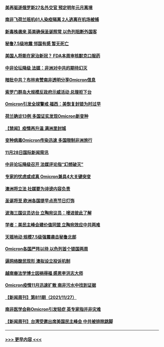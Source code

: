 #### [美再驱逐俄罗斯27名外交官 预定明年元月离境](../pages/prog202/a103280122.md?t=11291550) 
#### [南非飞荷兰班机61人染疫隔离 2人逃离在机场被捕](../pages/prog202/a103280099.md?t=11291550) 
#### [新毒株袭来 英美确保圣诞照常 以色列阻断外国客](../pages/prog202/a103280012.md?t=11291550) 
#### [秘鲁7.5级地震 邻国有感 暂无死亡](../pages/prog202/a103279998.md?t=11291550) 
#### [美国人将能在家治新冠？ FDA本周审核默克口服药](../pages/prog202/a103279986.md?t=11291550) 
#### [中非论坛降级 法媒：非洲对中共的期待幻灭](../pages/prog202/a103279983.md?t=11291550) 
#### [暗批中共？布林肯赞南非透明分享Omicron信息](../pages/prog202/a103279967.md?t=11291550) 
#### [索罗门群岛大规模反政府示威活动 总理拒下台](../pages/prog202/a103279955.md?t=11291550) 
#### [Omicron引发全球警戒 福西：美恢复封锁为时过早](../pages/prog202/a103279916.md?t=11291550) 
#### [荷兰确诊13例 多国证实发现Omicron新变种](../pages/prog202/a103279933.md?t=11291550) 
#### [【禁闻】疫情再升温 满洲里封城](../pages/prog202/a103279890.md?t=11291550) 
#### [变种病毒Omicron传染迅速 多国限制非洲旅行](../pages/prog202/a103279854.md?t=11291550) 
#### [11月28日国际新闻简讯](../pages/prog202/a103279858.md?t=11291550) 
#### [中非论坛降级召开 法媒评论指“幻想破灭”](../pages/prog202/a103279856.md?t=11291550) 
#### [专家的忧虑或成真 Omicron兼具4大关键突变](../pages/prog202/a103279872.md?t=11291550) 
#### [澳洲将立法 社媒要为诽谤内容负责](../pages/prog202/a103279873.md?t=11291550) 
#### [圣诞将至 欧洲各国提早点亮节日灯饰](../pages/prog202/a103279877.md?t=11291550) 
#### [波海三国议员访台 立陶宛议员：增进彼此了解](../pages/prog202/a103279812.md?t=11291550) 
#### [学者：美民主峰会建价值同盟 立陶宛效应中共两难](../pages/prog202/a103279802.md?t=11291550) 
#### [天摇地动 规模7.5级强震袭击秘鲁北部](../pages/prog202/a103279777.md?t=11291550) 
#### [Omicron各国严阵以待 以色列首个锁国两周](../pages/prog202/a103279755.md?t=11291550) 
#### [逼网络酸民现形 澳拟设立投诉机制](../pages/prog202/a103279732.md?t=11291550) 
#### [越南裔法学博士因祸得福 感恩李洪志大师](../pages/prog202/a103279703.md?t=11291550) 
#### [Omicron疫情11月迅速扩散 南非污水中找到证据](../pages/prog202/a103279596.md?t=11291550) 
#### [【新闻周刊】第811期（2021/11/27）](../pages/prog202/a103279543.md?t=11291550) 
#### [南非医学会称Omicron引发轻症 英专家指并非灾难](../pages/prog202/a103279461.md?t=11291550) 
#### [【新闻周刊】台湾受邀出席美国民主峰会 中共被排除跳脚](../pages/prog202/a103279446.md?t=11291550) 

----
#### [ >>> 更早内容 <<< ](../indexes/prog202-earlier.md)
